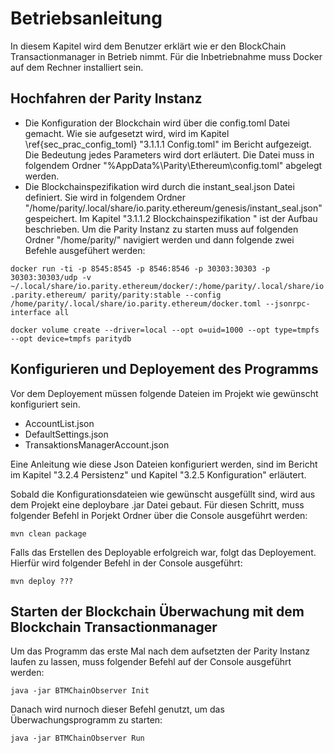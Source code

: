 # Betriebsanleitung
In diesem Kapitel wird dem Benutzer erklärt wie er den BlockChain Transactionmanager in Betrieb nimmt.
Für die Inbetriebnahme muss Docker auf dem Rechner installiert sein.
## Hochfahren der Parity Instanz
- Die Konfiguration der Blockchain wird über die config.toml Datei gemacht. Wie sie aufgesetzt wird, wird im Kapitel \ref{sec_prac_config_toml} "3.1.1.1 Config.toml" im Bericht aufgezeigt. Die Bedeutung jedes Parameters wird dort erläutert.  Die Datei muss in folgendem Ordner "%AppData%\Parity\Ethereum\config.toml" abgelegt werden.
- Die  Blockchainspezifikation wird durch die instant_seal.json Datei definiert. Sie wird in folgendem Ordner "/home/parity/.local/share/io.parity.ethereum/genesis/instant_seal.json" gespeichert. Im Kapitel "3.1.1.2 Blockchainspezifikation
" ist der Aufbau beschrieben. 
Um die Parity Instanz zu starten muss auf folgenden Ordner "/home/parity/" navigiert werden und dann folgende zwei Befehle ausgefühert werden:

```docker run -ti -p 8545:8545 -p 8546:8546 -p 30303:30303 -p 30303:30303/udp -v ~/.local/share/io.parity.ethereum/docker/:/home/parity/.local/share/io.parity.ethereum/ parity/parity:stable --config /home/parity/.local/share/io.parity.ethereum/docker.toml --jsonrpc-interface all ```

```docker volume create --driver=local --opt o=uid=1000 --opt type=tmpfs --opt device=tmpfs paritydb ```

## Konfigurieren und Deployement des Programms
Vor dem Deployement müssen folgende Dateien im Projekt wie gewünscht konfiguriert sein.
- AccountList.json
- DefaultSettings.json
- TransaktionsManagerAccount.json

Eine Anleitung wie diese Json Dateien konfiguriert werden, sind im Bericht im Kapitel "3.2.4 Persistenz" und Kapitel "3.2.5 Konfiguration" erläutert.


Sobald die Konfigurationsdateien wie gewünscht ausgefüllt sind, wird aus dem Projekt eine deploybare .jar Datei gebaut.
Für diesen Schritt, muss folgender Befehl in Porjekt Ordner über die Console ausgeführt werden:

```mvn clean package```

Falls das Erstellen des Deployable erfolgreich war, folgt das Deployement. Hierfür wird folgender Befehl in der Console ausgeführt:

```mvn deploy ???```
 
## Starten der Blockchain Überwachung mit dem Blockchain Transactionmanager
Um das Programm das erste Mal nach dem aufsetzten der Parity Instanz laufen zu lassen, muss folgender Befehl auf der Console ausgeführt werden:

```java -jar BTMChainObserver Init```

Danach wird nurnoch dieser Befehl genutzt, um das Überwachungsprogramm zu starten:

```java -jar BTMChainObserver Run```

